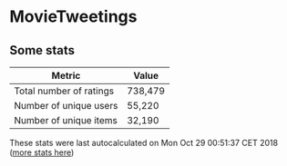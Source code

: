 # MovieTweetings
## Some stats

Metric | Value
--- | ---
Total number of ratings                 | 738,479
Number of unique users                  | 55,220
Number of unique items                  | 32,190
These stats were last autocalculated on Mon Oct 29 00:51:37 CET 2018  ([more stats here](./stats.md))

